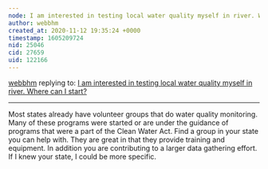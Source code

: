 ```yaml
---
node: I am interested in testing local water quality myself in river. Where can I start?
author: webbhm
created_at: 2020-11-12 19:35:24 +0000
timestamp: 1605209724
nid: 25046
cid: 27659
uid: 122166
---
```




[webbhm](../profile/webbhm) replying to: [I am interested in testing local water quality myself in river. Where can I start?](../notes/Agaa/11-11-2020/i-am-interested-in-testing-local-water-quality-myself-in-river-where-can-i-start)

----
Most states already have volunteer groups that do water quality monitoring.  Many of these programs were started or are under the guidance of programs that were a part of the Clean Water Act.  Find a group in your state you can help with.  They are great in that they provide training and equipment.  In addition you are contributing to a larger data gathering effort.
If I knew your state, I could be more specific.